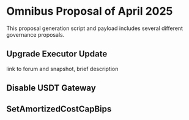 # Omnibus Proposal of April 2025

This proposal generation script and payload includes several different governance proposals.

## Upgrade Executor Update

link to forum and snapshot, brief description

## Disable USDT Gateway

## SetAmortizedCostCapBips
